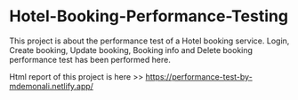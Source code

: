 # Hotel-Booking-Performance-Testing
This project is about the performance test of a Hotel booking service. Login, Create booking, Update booking, Booking info and Delete booking performance test has been performed here.

Html report of this project is here >> https://performance-test-by-mdemonali.netlify.app/
